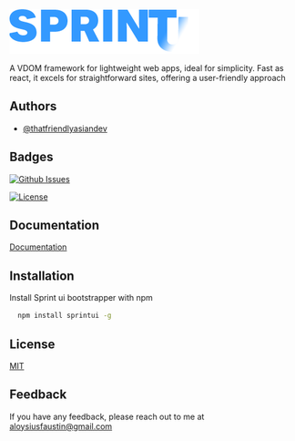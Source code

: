 
![Logo](https://raw.githubusercontent.com/babymonie/sprintui/main/logo.png)

A VDOM framework for lightweight web apps, ideal for simplicity. Fast as react, it excels for straightforward sites, offering a user-friendly approach

## Authors

- [@thatfriendlyasiandev](https://www.github.com/babymonie)

## Badges

[![Github Issues](https://img.shields.io/github/issues/babymonie/CauseDB)](https://github.com/tterb/atomic-design-ui/blob/master/LICENSEs)


[![License](https://img.shields.io/github/license/babymonie/CauseDB)](https://opensource.org/licenses/)


## Documentation

[Documentation](https://github.com/sprintui/SprintUi-Framework/tree/main)


## Installation

Install Sprint ui bootstrapper with npm


```bash
  npm install sprintui -g
```


## License

[MIT](https://choosealicense.com/licenses/mit/)

## Feedback

If you have any feedback, please reach out to me at aloysiusfaustin@gmail.com
